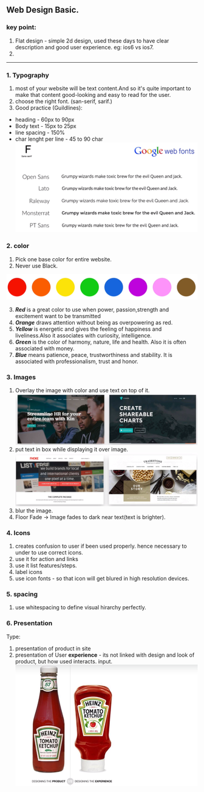 ## Web Design Basic.

### key point:
1. Flat design - simple 2d design, used these days to have clear description and good user experience. eg: ios6 vs ios7.
2. 

***
### 1. Typography
1. most of your website will be text content.And so it's quite important to make that content good-looking and easy to read for the user.
2. choose the right font. (san-serif, sarif.)
3. Good practice (Guildlines):
- heading - 60px to 90px
- Body text - 15px to 25px
- line spacing - 150%
- char lenght per line - 45 to 90 char
![](../../99_archive/999_assets/assets_html-css/assets-01/font-1.PNG)

### 2. color
1. Pick one base color for entire website.
2. Never use Black.

![](../../99_archive/999_assets/assets_html-css/assets-01/col-1.PNG)

3. _**Red**_ is a great color to use when power, passion,strength and excitement want to be transmitted
4. _**Orange**_ draws attention without being as overpowering as red.
5. _**Yellow**_ is energetic and gives the feeling of happiness and liveliness.Also it associates with curiosity, intelligence.
6. _**Green**_ is the color of harmony, nature, life and health. Also it is often associated with money.
7. _**Blue**_ means patience, peace, trustworthiness and stability. It is associated with professionalism, trust and honor.

### 3. Images
1. Overlay the image with color and use text on top of it.
![](../../99_archive/999_assets/assets_html-css/assets-01/img-1.PNG)
2. put text in box while displaying it over image.
![](../../99_archive/999_assets/assets_html-css/assets-01/img-2.PNG)
3. blur the image.
4. Floor Fade -> Image fades to dark near text(text is brighter).

### 4. Icons
1. creates confusion to user if been used properly. hence necessary to under to use correct icons.
2. use it for action and links
3. use it list features/steps.
4. label icons
5. use  icon fonts - so that icon will get blured in high resolution devices.

### 5. spacing
1. use whitespacing to define visual hirarchy perfectly.

### 6. Presentation 

Type:
1. presentation of product in site
2. presentation of User **experience** - its not linked with design and look of product, but how used interacts. input.
![](../../99_archive/999_assets/assets_html-css/assets-01/wd-1.PNG)





